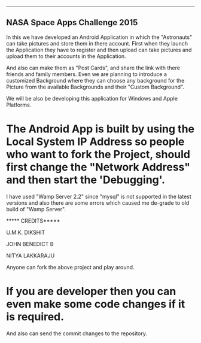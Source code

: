 --------------------------------
NASA Space Apps Challenge 2015
--------------------------------
In this we have developed an Android Application in which the "Astronauts" can take pictures and store them in there account.
First when they launch the Application they have to register and then upload can take pictures and 
upload them to their accounts in the Application.

And also can make them as "Post Cards", and share the link with there friends and family members.
Even we are planning to introduce a customized Background where they can choose any background 
for the Picture from the available Backgrounds and their "Custom Background".

We will be also be developing this application for Windows and Apple Platforms.

# The Android App is built by using the Local System IP Address so people who want to fork the Project, should first change the "Network Address" and then start the 'Debugging'. 

I have used "Wamp Server 2.2" since "mysql" is not supported in the latest versions and also there are some errors which caused me de-grade to old build of "Wamp Server".




***** CREDITS*****

U.M.K. DIKSHIT

JOHN BENEDICT B

NITYA LAKKARAJU

Anyone can fork the above project and play around.
# If you are developer then you can even make some code changes if it is required.
And also can send the commit changes to the repository.
